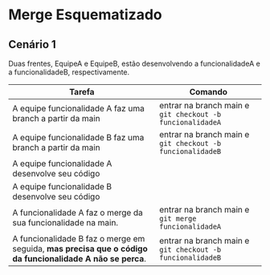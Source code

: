 # Merge Esquematizado

## Cenário 1

Duas frentes, EquipeA e EquipeB, estão desenvolvendo a funcionalidadeA e a funcionalidadeB, respectivamente.


|     Tarefa     |     Comando     | 
|----------|----------|
| A equipe funcionalidade A faz uma branch a partir da main    | entrar na branch main e `git checkout -b funcionalidadeA`   | 
| A equipe funcionalidade B faz uma branch a partir da main    | entrar na branch main e `git checkout -b funcionalidadeB`   | 
| A equipe funcionalidade A desenvolve seu código    |    | 
| A equipe funcionalidade B desenvolve seu código    |    | 
| A funcionalidade A faz o merge da sua funcionalidade na main.   | entrar na branch main e `git merge funcionalidadeA`   | 
| A funcionalidade B faz o merge em seguida, **mas precisa que o código da funcionalidade A não se perca**.    | entrar na branch main e `git checkout -b funcionalidadeB`   | 




 

